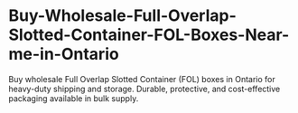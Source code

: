 # Buy-Wholesale-Full-Overlap-Slotted-Container-FOL-Boxes-Near-me-in-Ontario
Buy wholesale Full Overlap Slotted Container (FOL) boxes in Ontario for heavy-duty shipping and storage. Durable, protective, and cost-effective packaging available in bulk supply.
